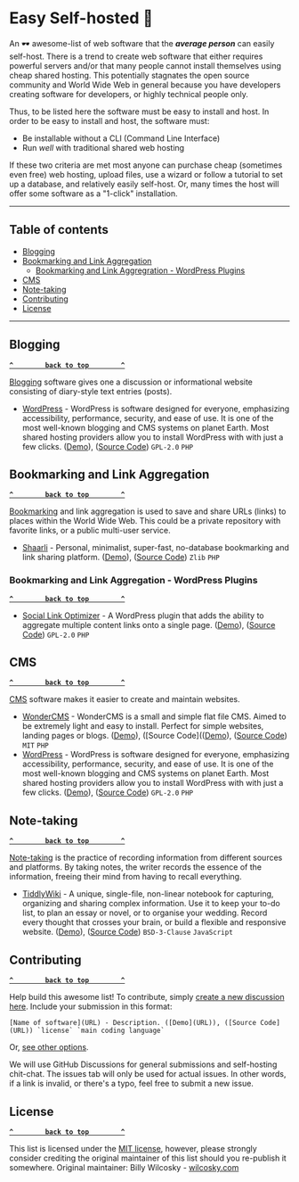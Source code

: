 # Easy Self-hosted 🦄
An 🕶 awesome-list of web software that the ***average person*** can easily self-host. There is a trend to create web software that either requires powerful servers and/or that many people cannot install themselves using cheap shared hosting. This potentially stagnates the open source community and World Wide Web in general because you have developers creating software for developers, or highly technical people only.

Thus, to be listed here the software must be easy to install and host. In order to be easy to install and host, the software must:
- Be installable without a CLI (Command Line Interface)
- Run _well_ with traditional shared web hosting

If these two criteria are met most anyone can purchase cheap (sometimes even free) web hosting, upload files, use a wizard or follow a tutorial to set up a database, and relatively easily self-host. Or, many times the host will offer some software as a "1-click" installation.

--------------------

## Table of contents

- [Blogging](#blogging)
- [Bookmarking and Link Aggregation](#bookmarking-and-link-aggregation)
  - [Bookmarking and Link Aggregration - WordPress Plugins](#bookmarking-and-link-aggregation---wordpress-plugins)
- [CMS](#cms)
- [Note-taking](#note-taking)
- [Contributing](#contributing)
- [License](#license)

--------------------

## Blogging

**[`^        back to top        ^`](#)**

[Blogging](https://en.wikipedia.org/wiki/Blog) software gives one a discussion or informational website consisting of diary-style text entries (posts).

- [WordPress](https://wordpress.org) - WordPress is software designed for everyone, emphasizing accessibility, performance, security, and ease of use. It is one of the most well-known blogging and CMS systems on planet Earth. Most shared hosting providers allow you to install WordPress with with just a few clicks. ([Demo](https://wordpress.org/showcase/)), ([Source Code](https://core.trac.wordpress.org/browser/trunk)) `GPL-2.0` `PHP`

## Bookmarking and Link Aggregation

**[`^        back to top        ^`](#)**

[Bookmarking](https://en.wikipedia.org/wiki/Social_bookmarking) and link aggregation is used to save and share URLs (links) to places within the World Wide Web. This could be a private repository with favorite links, or a public multi-user service.

- [Shaarli](https://github.com/shaarli/Shaarli) - Personal, minimalist, super-fast, no-database bookmarking and link sharing platform. ([Demo](https://demo.shaarli.org/)), ([Source Code](https://github.com/shaarli/Shaarli)) `Zlib` `PHP`

### Bookmarking and Link Aggregation - WordPress Plugins

**[`^        back to top        ^`](#)**

- [Social Link Optimizer](https://github.com/IIP-Design/social-link-optimizer) - A WordPress plugin that adds the ability to aggregate multiple content links onto a single page. ([Demo](https://iip-design.github.io/social-link-optimizer)), ([Source Code](https://github.com/IIP-Design/social-link-optimizer)) `GPL-2.0` `PHP`

## CMS

**[`^        back to top        ^`](#)**

[CMS](https://en.wikipedia.org/wiki/cms) software makes it easier to create and maintain websites.

- [WonderCMS](https://www.wondercms.com) - WonderCMS is a small and simple flat file CMS. Aimed to be extremely light and easy to install.
Perfect for simple websites, landing pages or blogs. ([Demo](https://wordpress.org/showcase/)), ([Source Code](([Demo](https://www.wondercms.com/demo)), ([Source Code](https://core.trac.wordpress.org/browser/trunk)) `MIT` `PHP`
- [WordPress](https://wordpress.org) - WordPress is software designed for everyone, emphasizing accessibility, performance, security, and ease of use. It is one of the most well-known blogging and CMS systems on planet Earth. Most shared hosting providers allow you to install WordPress with with just a few clicks. ([Demo](https://wordpress.org/showcase/)), ([Source Code](https://core.trac.wordpress.org/browser/trunk)) `GPL-2.0` `PHP`

## Note-taking

**[`^        back to top        ^`](#)**

[Note-taking](https://en.wikipedia.org/wiki/Note-taking) is the practice of recording information from different sources and platforms. By taking notes, the writer records the essence of the information, freeing their mind from having to recall everything.

- [TiddlyWiki](https://tiddlywiki.com) - A unique, single-file, non-linear notebook for capturing, organizing and sharing complex information. Use it to keep your to-do list, to plan an essay or novel, or to organise your wedding. Record every thought that crosses your brain, or build a flexible and responsive website. ([Demo](https://tiddlywiki.com)), ([Source Code](https://github.com/Jermolene/TiddlyWiki5)) `BSD-3-Clause` `JavaScript`

## Contributing

**[`^        back to top        ^`](#)**

Help build this awesome list! To contribute, simply [create a new discussion here](https://github.com/zerosonesfun/easy-self-hosted/discussions/categories/contribute). Include your submission in this format:
~~~
[Name of software](URL) - Description. ([Demo](URL)), ([Source Code](URL)) `license` `main coding language`
~~~
Or, [see other options](https://github.com/zerosonesfun/easy-self-hosted/discussions/2).

We will use GitHub Discussions for general submissions and self-hosting chit-chat. The issues tab will only be used for actual issues. In other words, if a link is invalid, or there's a typo, feel free to submit a new issue.

## License

**[`^        back to top        ^`](#)**

This list is licensed under the [MIT license](https://github.com/zerosonesfun/easy-self-hosted/blob/main/LICENSE), however, please strongly consider crediting the original maintainer of this list should you re-publish it somewhere. Original maintainer: Billy Wilcosky - [wilcosky.com](https://wilcosky.com)

